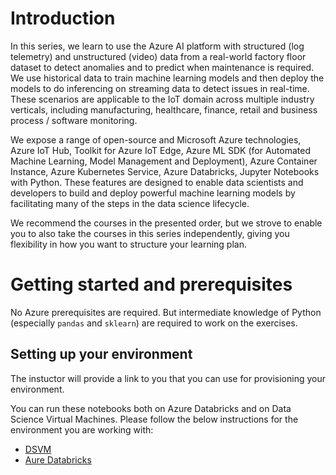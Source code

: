 # Introduction 

In this series, we learn to use the Azure AI platform with structured (log telemetry) and unstructured (video) data from a real-world factory floor dataset to detect anomalies and to predict when maintenance is required. We use historical data to train machine learning models and then deploy the models to do inferencing on streaming data to detect issues in real-time.  These scenarios are applicable to the IoT domain across multiple industry verticals, including manufacturing, healthcare, finance, retail and business process / software monitoring.

We expose a range of open-source and Microsoft Azure technologies, Azure IoT Hub, Toolkit for Azure IoT Edge, Azure ML SDK (for Automated Machine Learning, Model Management and Deployment), Azure Container Instance, Azure Kubernetes Service, Azure Databricks, Jupyter Notebooks with Python. These features are designed to enable data scientists and developers to build and deploy powerful machine learning models by facilitating many of the steps in the data science lifecycle.

We recommend the courses in the presented order, but we strove to enable you to also take the courses in this series independently, giving you flexibility in how you want to structure your learning plan.

# Getting started and prerequisites

No Azure prerequisites are required. But intermediate knowledge of Python (especially `pandas` and `sklearn`) are required to work on the exercises.

## Setting up your environment

The instuctor will provide a link to you that you can use for provisioning your environment.

You can run these notebooks both on Azure Databricks and on Data Science Virtual Machines.  Please follow the below instructions for the environment you are working with: 

- [DSVM](lab00.0_Setting_Up_Env/lab00.0_configure_environment_DSVM.ipynb)
- [Aure Databricks](lab00.0_Setting_Up_Env/lab00.0_configure_environment_ADB.ipynb)
